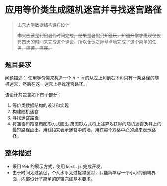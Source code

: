 # 应用等价类生成随机迷宫并寻找迷宫路径

> 山东大学数据结构课程设计
>
> ~~本来应该是利用暑假时间完成，结果是暑假只知道玩，知道开学才发现仅仅有四天的时间来完成这个课设，所以仓促之际草草地完成了这个简单的任务，痛苦，痛哭。~~

## 题目要求

问题描述：
使用等价类来构造一个 `N * N` 的从左上角到右下角只有一条路径的随机迷宫，然后在这一迷宫上寻找迷宫路径。

该设计共包含如下四个部分：

1. 等价类数据结构的设计和实现
2. 构建随机迷宫
3. 寻找迷宫路径
4. 将迷宫和路径用图形方式画出 
   用图形方式将上述算法获得的随机迷宫及其上的最短路径画出。用线段来表示迷宫中的墙，用在每个方格中心的点来表示路径。

## 整体描述

- 采用 `Web` 的展示方式，使用 `Next.js` 完成开发。
- 由于时间太过紧促，个人水平太过捉襟见肘，只能简单写一个小小的前端界面，内部设计了简单的逻辑完成基本要求。
